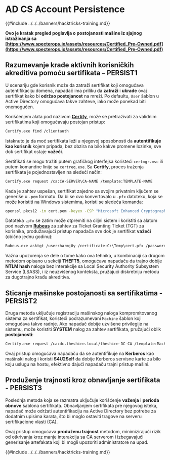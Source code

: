 # AD CS Account Persistence

{{#include ../../../banners/hacktricks-training.md}}

**Ovo je kratak pregled poglavlja o postojanosti mašine iz sjajnog istraživanja sa [https://www.specterops.io/assets/resources/Certified_Pre-Owned.pdf](https://www.specterops.io/assets/resources/Certified_Pre-Owned.pdf)**

## **Razumevanje krađe aktivnih korisničkih akreditiva pomoću sertifikata – PERSIST1**

U scenariju gde korisnik može da zatraži sertifikat koji omogućava autentifikaciju domena, napadač ima priliku da **zatraži** i **ukrade** ovaj sertifikat kako bi **održao postojanost** na mreži. Po defaultu, `User` šablon u Active Directory omogućava takve zahteve, iako može ponekad biti onemogućen.

Korišćenjem alata pod nazivom [**Certify**](https://github.com/GhostPack/Certify), može se pretraživati za validnim sertifikatima koji omogućavaju postojan pristup:
```bash
Certify.exe find /clientauth
```
Istaknuto je da moć sertifikata leži u njegovoj sposobnosti da **autentifikuje kao korisnik** kojem pripada, bez obzira na bilo kakve promene lozinke, sve dok sertifikat ostaje **važeći**.

Sertifikati se mogu tražiti putem grafičkog interfejsa koristeći `certmgr.msc` ili putem komandne linije sa `certreq.exe`. Sa **Certify**, proces traženja sertifikata je pojednostavljen na sledeći način:
```bash
Certify.exe request /ca:CA-SERVER\CA-NAME /template:TEMPLATE-NAME
```
Kada je zahtev uspešan, sertifikat zajedno sa svojim privatnim ključem se generiše u `.pem` formatu. Da bi se ovo konvertovalo u `.pfx` datoteku, koja se može koristiti na Windows sistemima, koristi se sledeća komanda:
```bash
openssl pkcs12 -in cert.pem -keyex -CSP "Microsoft Enhanced Cryptographic Provider v1.0" -export -out cert.pfx
```
Datoteka `.pfx` se zatim može otpremiti na ciljni sistem i koristiti sa alatom pod nazivom [**Rubeus**](https://github.com/GhostPack/Rubeus) za zahtev za Ticket Granting Ticket (TGT) za korisnika, produžavajući pristup napadača sve dok je sertifikat **važeći** (obično jednu godinu):
```bash
Rubeus.exe asktgt /user:harmj0y /certificate:C:\Temp\cert.pfx /password:CertPass!
```
Važna upozorenja se dele o tome kako ova tehnika, u kombinaciji sa drugom metodom opisano u sekciji **THEFT5**, omogućava napadaču da trajno dobije **NTLM hash** naloga bez interakcije sa Local Security Authority Subsystem Service (LSASS), i iz neuzvišenog konteksta, pružajući diskretniju metodu za dugotrajno krađu akreditiva.

## **Sticanje mašinske postojanosti sa sertifikatima - PERSIST2**

Druga metoda uključuje registraciju mašinskog naloga kompromitovanog sistema za sertifikat, koristeći podrazumevani `Machine` šablon koji omogućava takve radnje. Ako napadač dobije uzvišene privilegije na sistemu, može koristiti **SYSTEM** nalog za zahtev sertifikata, pružajući oblik **postojanosti**:
```bash
Certify.exe request /ca:dc.theshire.local/theshire-DC-CA /template:Machine /machine
```
Ovaj pristup omogućava napadaču da se autentifikuje na **Kerberos** kao mašinski nalog i koristi **S4U2Self** da dobije Kerberos servisne karte za bilo koju uslugu na hostu, efektivno dajući napadaču trajni pristup mašini.

## **Produženje trajnosti kroz obnavljanje sertifikata - PERSIST3**

Poslednja metoda koja se razmatra uključuje korišćenje **važenja** i **perioda obnove** šablona sertifikata. Obnavljanjem sertifikata pre njegovog isteka, napadač može održati autentifikaciju na Active Directory bez potrebe za dodatnim upisima karata, što bi moglo ostaviti tragove na serveru sertifikacione vlasti (CA).

Ovaj pristup omogućava **produženu trajnost** metodom, minimizirajući rizik od otkrivanja kroz manje interakcija sa CA serverom i izbegavajući generisanje artefakata koji bi mogli upozoriti administratore na upad.

{{#include ../../../banners/hacktricks-training.md}}

